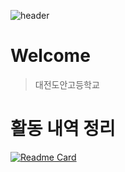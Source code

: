 ![header](https://capsule-render.vercel.app/api?type=waving&text=Hello&desc=happy&fontSize=50&fontAlignY=35&descAlign=53)

# Welcome
>대전도안고등학교

# 활동 내역 정리
[![Readme Card](https://github-readme-stats.vercel.app/api/pin/?username=Lifecream&repo=2022-Ctrl-C-Activities)](http://github.com/Lifecream/2022-Ctrl-C-Activities)

